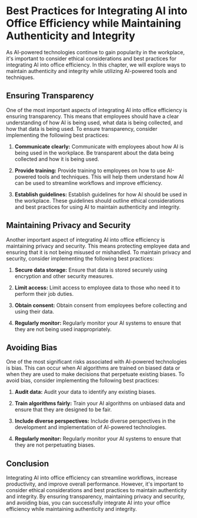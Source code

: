 Best Practices for Integrating AI into Office Efficiency while Maintaining Authenticity and Integrity
=======================================================================================================================================================================================================

As AI-powered technologies continue to gain popularity in the workplace, it's important to consider ethical considerations and best practices for integrating AI into office efficiency. In this chapter, we will explore ways to maintain authenticity and integrity while utilizing AI-powered tools and techniques.

Ensuring Transparency
---------------------

One of the most important aspects of integrating AI into office efficiency is ensuring transparency. This means that employees should have a clear understanding of how AI is being used, what data is being collected, and how that data is being used. To ensure transparency, consider implementing the following best practices:

1. **Communicate clearly:** Communicate with employees about how AI is being used in the workplace. Be transparent about the data being collected and how it is being used.

2. **Provide training:** Provide training to employees on how to use AI-powered tools and techniques. This will help them understand how AI can be used to streamline workflows and improve efficiency.

3. **Establish guidelines:** Establish guidelines for how AI should be used in the workplace. These guidelines should outline ethical considerations and best practices for using AI to maintain authenticity and integrity.

Maintaining Privacy and Security
--------------------------------

Another important aspect of integrating AI into office efficiency is maintaining privacy and security. This means protecting employee data and ensuring that it is not being misused or mishandled. To maintain privacy and security, consider implementing the following best practices:

1. **Secure data storage:** Ensure that data is stored securely using encryption and other security measures.

2. **Limit access:** Limit access to employee data to those who need it to perform their job duties.

3. **Obtain consent:** Obtain consent from employees before collecting and using their data.

4. **Regularly monitor:** Regularly monitor your AI systems to ensure that they are not being used inappropriately.

Avoiding Bias
-------------

One of the most significant risks associated with AI-powered technologies is bias. This can occur when AI algorithms are trained on biased data or when they are used to make decisions that perpetuate existing biases. To avoid bias, consider implementing the following best practices:

1. **Audit data:** Audit your data to identify any existing biases.

2. **Train algorithms fairly:** Train your AI algorithms on unbiased data and ensure that they are designed to be fair.

3. **Include diverse perspectives:** Include diverse perspectives in the development and implementation of AI-powered technologies.

4. **Regularly monitor:** Regularly monitor your AI systems to ensure that they are not perpetuating biases.

Conclusion
----------

Integrating AI into office efficiency can streamline workflows, increase productivity, and improve overall performance. However, it's important to consider ethical considerations and best practices to maintain authenticity and integrity. By ensuring transparency, maintaining privacy and security, and avoiding bias, you can successfully integrate AI into your office efficiency while maintaining authenticity and integrity.

